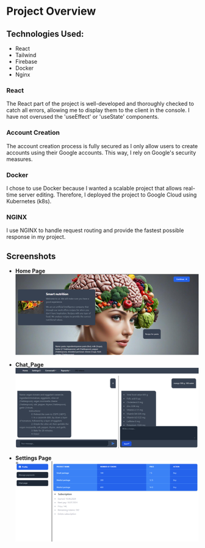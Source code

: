 
# Project Overview

## Technologies Used:
- React
- Tailwind
- Firebase
- Docker
- Nginx

### React
The React part of the project is well-developed and thoroughly checked to catch all errors, allowing me to display them to the client in the console. I have not overused the 'useEffect' or 'useState' components.

### Account Creation
The account creation process is fully secured as I only allow users to create accounts using their Google accounts. This way, I rely on Google's security measures.

### Docker
I chose to use Docker because I wanted a scalable project that allows real-time server editing. Therefore, I deployed the project to Google Cloud using Kubernetes (k8s).

### NGINX
I use NGINX to handle request routing and provide the fastest possible response in my project.


## Screenshots

- **Home Page**
  ![Landing Page Screenshot](https://github.com/HabaAndrei/Nutrition_client/blob/main/poze_desc_proiect/Home.png)

- **Chat_Page**
  ![Chat_Page Screenshot](https://github.com/HabaAndrei/Nutrition_client/blob/main/poze_desc_proiect/Conv.png)

- **Settings Page**
  ![Settings Page Screenshot](https://github.com/HabaAndrei/Nutrition_client/blob/main/poze_desc_proiect/Set.png)
